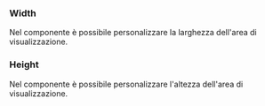 ### **Width**

Nel componente è possibile personalizzare la larghezza dell'area di visualizzazione.

### **Height**

Nel componente è possibile personalizzare l'altezza dell'area di visualizzazione.

